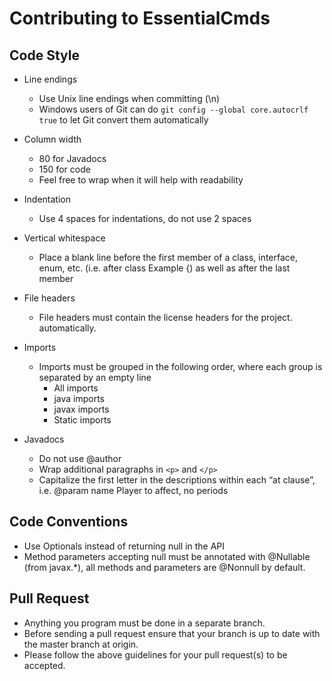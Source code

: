 Contributing to EssentialCmds
==============================

## Code Style ##
* Line endings
    * Use Unix line endings when committing (\n)
    * Windows users of Git can do `git config --global core.autocrlf true` to let Git convert them automatically
    
* Column width
    * 80 for Javadocs
    * 150 for code
    * Feel free to wrap when it will help with readability 
    
* Indentation
    * Use 4 spaces for indentations, do not use 2 spaces  
    
* Vertical whitespace
    * Place a blank line before the first member of a class, interface, enum, etc. (i.e. after class Example {) as well 
    as after the last member
    
* File headers
    * File headers must contain the license headers for the project.
    automatically.
    
* Imports
    * Imports must be grouped in the following order, where each group is separated by an empty line
        * All imports
        * java imports
        * javax imports
        * Static imports

* Javadocs
    * Do not use @author
    * Wrap additional paragraphs in `<p>` and `</p>`
    * Capitalize the first letter in the descriptions within each “at clause”, i.e. @param name Player to affect, no
      periods
    
## Code Conventions ##
* Use Optionals instead of returning null in the API
* Method parameters accepting null must be annotated with @Nullable (from javax.*), all methods and parameters are @Nonnull by default.

## Pull Request ##
* Anything you program must be done in a separate branch.
* Before sending a pull request ensure that your branch is up to date with the master branch at origin.
* Please follow the above guidelines for your pull request(s) to be accepted.
